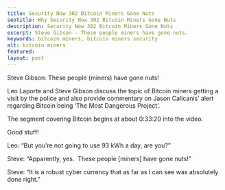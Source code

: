 ```yaml
---
title: Security Now 302 Bitcoin Miners Gone Nuts
seotitle: Why Security Now 302 Bitcoin Miners Gone Nuts
description: Security Now 302 Bitcoin Miners Gone Nuts
excerpt: Steve Gibson - These people miners have gone nuts.
keywords: bitcoin miners, bitcoin miners security
alt: bitcoin miners
featured: 
layout: post
---
```


<p>Steve Gibson: These people (miners) have gone nuts!<p>

<p>Leo Laporte and Steve Gibson discuss the topic of Bitcoin miners getting a visit by the police and also provide commentary on Jason Calicanis’ alert regarding Bitcoin being ‘The Most Dangerous Project’.<p>

<p>The segment covering Bitcoin begins at about 0:33:20 into the video.<p>

<p>Good stuff!<p>

<p>Leo: “But you’re not going to use 93 kWh a day, are you?”<p>

<p>Steve: “Apparently, yes.  These people [miners] have gone nuts!”<p>

<p>Steve: “It is a robust cyber currency that as far as I can see was absolutely done right.”<p>

